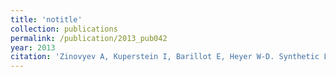 ```yaml
---
title: 'notitle'
collection: publications
permalink: /publication/2013_pub042
year: 2013
citation: 'Zinovyev A, Kuperstein I, Barillot E, Heyer W-D. Synthetic Lethality between Gene Defects Affecting a Single Non-essential Molecular Pathway with Reversible Steps. 2013. <i>PLoS Comput Biol</i> <b>9</b>(4): e1003016. '
---
```

